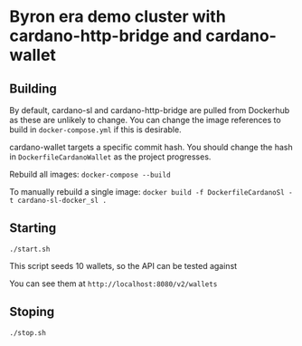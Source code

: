 # Byron era demo cluster with cardano-http-bridge and cardano-wallet

## Building
By default, cardano-sl and cardano-http-bridge are pulled from Dockerhub as these are unlikely to change. You can change the image references to build in `docker-compose.yml` if this is desirable.

cardano-wallet targets a specific commit hash. You should change the hash in `DockerfileCardanoWallet` as the project progresses.

Rebuild all images:
`docker-compose --build`

To manually rebuild a single image:
`docker build -f DockerfileCardanoSl -t cardano-sl-docker_sl .`

## Starting
`./start.sh`

This script seeds 10 wallets, so the API can be tested against

You can see them at `http://localhost:8080/v2/wallets`

## Stoping
`./stop.sh`